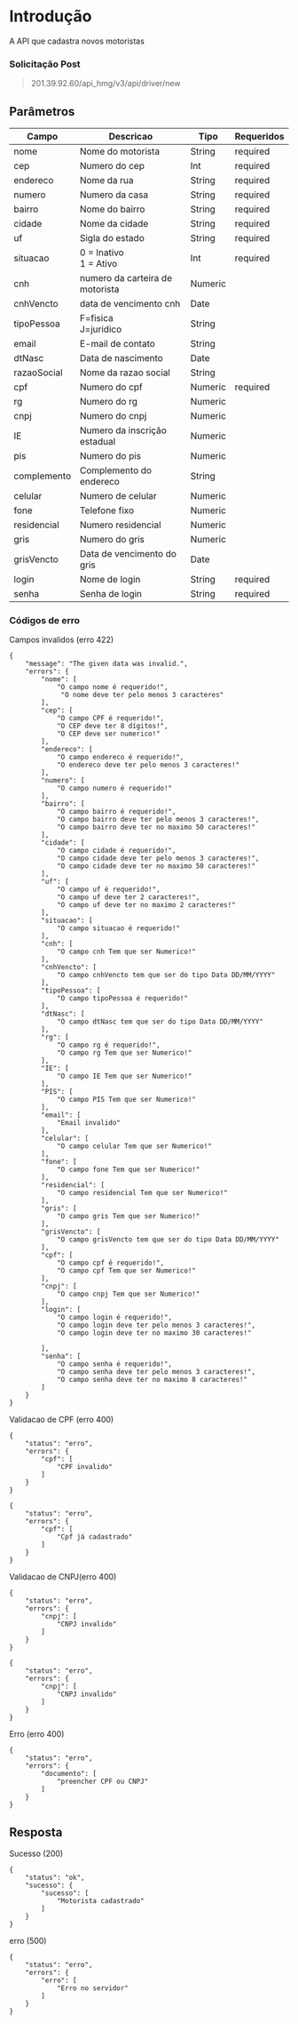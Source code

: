 # Introdução
A API que cadastra novos motoristas


### Solicitação Post

> 201.39.92.60/api_hmg/v3/api/driver/new

## Parâmetros
|Campo                    |Descricao| Tipo|  Requeridos            
|----------------|----------------|----------------|----------------|
|nome|Nome do motorista|String|required
|cep|Numero do cep|Int|required
|endereco|Nome da rua|String|required
|numero|Numero da casa | String|required
|bairro|Nome do bairro|String|required
|cidade|Nome da cidade|String|required
|uf|Sigla do estado|String|required
|situacao|0 = Inativo<br>1 = Ativo|Int|required|
|cnh|numero da carteira de motorista|Numeric
|cnhVencto|data de vencimento cnh|Date
|tipoPessoa|F=fisica <br> J=juridico|String
|email|E-mail de contato|String
|dtNasc|Data de nascimento|Date
|razaoSocial|Nome da razao social|String
|cpf|Numero do cpf|Numeric|required|
|rg|Numero do rg|Numeric
|cnpj|Numero do cnpj|Numeric
|IE|Numero da inscrição estadual|Numeric
|pis|Numero do pis|Numeric
|complemento|Complemento do endereco|String
|celular|Numero de celular|Numeric
|fone|Telefone fixo|Numeric
|residencial|Numero residencial|Numeric
|gris|Numero do gris|Numeric
|grisVencto|Data de vencimento do gris|Date
|login|Nome de login|String|required
|senha|Senha de login|String|required


### Códigos de erro 

Campos invalidos (erro 422)
```JS
{
    "message": "The given data was invalid.",
    "errors": {
        "nome": [
            "O campo nome é requerido!",
             "O nome deve ter pelo menos 3 caracteres"
        ],
        "cep": [
            "O campo CPF é requerido!",
            "O CEP deve ter 8 dígitos!",
            "O CEP deve ser numerico!"
        ],
        "endereco": [
            "O campo endereco é requerido!",
            "O endereco deve ter pelo menos 3 caracteres!"
        ],
        "numero": [
            "O campo numero é requerido!"
        ],
        "bairro": [
            "O campo bairro é requerido!",
            "O campo bairro deve ter pelo menos 3 caracteres!",
            "O campo bairro deve ter no maximo 50 caracteres!"
        ],
        "cidade": [
	        "O campo cidade é requerido!",
            "O campo cidade deve ter pelo menos 3 caracteres!",
            "O campo cidade deve ter no maximo 50 caracteres!"
        ],
        "uf": [
            "O campo uf é requerido!",
            "O campo uf deve ter 2 caracteres!",
            "O campo uf deve ter no maximo 2 caracteres!"
        ],
        "situacao": [
            "O campo situacao é requerido!"
        ],
        "cnh": [
            "O campo cnh Tem que ser Numerico!"
        ],
        "cnhVencto": [
            "O campo cnhVencto tem que ser do tipo Data DD/MM/YYYY"
        ],
        "tipoPessoa": [
            "O campo tipoPessoa é requerido!"
        ],
        "dtNasc": [
            "O campo dtNasc tem que ser do tipo Data DD/MM/YYYY"
        ],
        "rg": [
            "O campo rg é requerido!",
            "O campo rg Tem que ser Numerico!"
        ],
        "IE": [
            "O campo IE Tem que ser Numerico!"
        ],
        "PIS": [
            "O campo PIS Tem que ser Numerico!"
        ],
        "email": [
            "Email invalido"
        ],
        "celular": [
            "O campo celular Tem que ser Numerico!"
        ],
        "fone": [
            "O campo fone Tem que ser Numerico!"
        ],
        "residencial": [
            "O campo residencial Tem que ser Numerico!"
        ],
        "gris": [
            "O campo gris Tem que ser Numerico!"
        ],
        "grisVencto": [
            "O campo grisVencto tem que ser do tipo Data DD/MM/YYYY"
        ],
        "cpf": [
            "O campo cpf é requerido!",
            "O campo cpf Tem que ser Numerico!"
        ],
        "cnpj": [
            "O campo cnpj Tem que ser Numerico!"
        ],
        "login": [
            "O campo login é requerido!",
            "O campo login deve ter pelo menos 3 caracteres!",
            "O campo login deve ter no maximo 30 caracteres!"
            
        ],
        "senha": [
            "O campo senha é requerido!",
            "O campo senha deve ter pelo menos 3 caracteres!",
            "O campo senha deve ter no maximo 8 caracteres!"
        ]
    }
}
```


Validacao de CPF  (erro 400)
```JS
{
	"status": "erro",			
    "errors": {
        "cpf": [
            "CPF invalido"
        ]
    }
}
```

```JS
{
	"status": "erro",
    "errors": {
        "cpf": [
            "Cpf já cadastrado"
        ]
    }
}
```

Validacao de CNPJ(erro 400)
```JS
{
	"status": "erro",
    "errors": {
        "cnpj": [
            "CNPJ invalido"
        ]
    }
}
```

```JS
{
	"status": "erro",
    "errors": {
        "cnpj": [
            "CNPJ invalido"
        ]
    }
}
```
Erro (erro 400)
```JS
{
	"status": "erro",
    "errors": {
        "documento": [
            "preencher CPF ou CNPJ"
        ]
    }
}
```

## Resposta

Sucesso (200)
```JS
{
	"status": "ok",
    "sucesso": {
        "sucesso": [
            "Motorista cadastrado"
        ]
    }
}
```

erro (500)
```JS
{
	"status": "erro",
    "errors": {
        "erro": [
            "Erro no servidor"
        ]
    }
}
```


